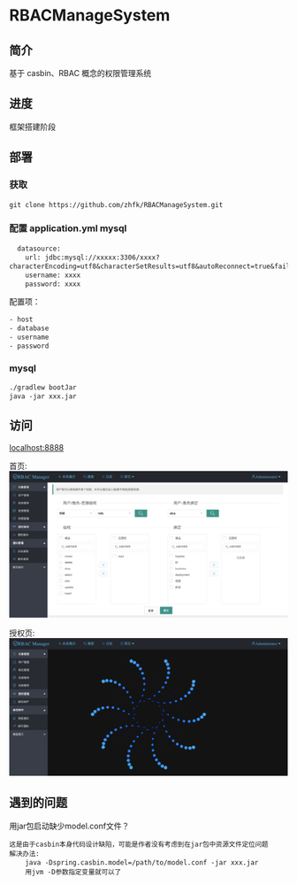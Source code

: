 # RBACManageSystem
## 简介

基于 casbin、RBAC 概念的权限管理系统

## 进度

框架搭建阶段

## 部署
### 获取

```$xslt
git clone https://github.com/zhfk/RBACManageSystem.git
```
### 配置 application.yml mysql

```$xslt
  datasource:
    url: jdbc:mysql://xxxxx:3306/xxxx?characterEncoding=utf8&characterSetResults=utf8&autoReconnect=true&failOverReadOnly=false
    username: xxxx
    password: xxxx
```
配置项：

    - host
    - database
    - username
    - password
    
### mysql


```
./gradlew bootJar
java -jar xxx.jar
```
## 访问

[localhost:8888](localhost:8888)

首页:
![首页](页面1.png)

授权页:
![授权页](页面2.png)

## 遇到的问题
用jar包启动缺少model.conf文件？
```$xslt
这是由于casbin本身代码设计缺陷，可能是作者没有考虑到在jar包中资源文件定位问题
解决办法:
    java -Dspring.casbin.model=/path/to/model.conf -jar xxx.jar
    用jvm -D参数指定变量就可以了
```



